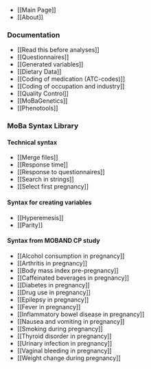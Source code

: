 * [[Main Page]]
* [[About]]

### Documentation
* [[Read this before analyses]]
* [[Questionnaires]]
* [[Generated variables]]
* [[Dietary Data]]
* [[Coding of medication (ATC-codes)]]
* [[Coding of occupation and industry]]
* [[Quality Control]]
* [[MoBaGenetics]]
* [[Phenotools]]

### MoBa Syntax Library

#### Technical syntax
* [[Merge files]]
* [[Response time]]
* [[Response to questionnaires]]
* [[Search in strings]]
* [[Select first pregnancy]]

#### Syntax for creating variables
* [[Hyperemesis]]
* [[Parity]]

#### Syntax from MOBAND CP study
* [[Alcohol consumption in pregnancy]]
* [[Arthritis in pregnancy]]
* [[Body mass index pre-pregnancy]]
* [[Caffeinated beverages in pregnancy]]
* [[Diabetes in pregnancy]]
* [[Drug use in pregnancy]]
* [[Epilepsy in pregnancy]]
* [[Fever in pregnancy]]
* [[Inflammatory bowel disease in pregnancy]]
* [[Nausea and vomiting in pregnancy]]
* [[Smoking during pregnancy]]
* [[Thyroid disorder in pregnancy]]
* [[Urinary infection in pregnancy]]
* [[Vaginal bleeding in pregnancy]]
* [[Weight change during pregnancy]]



